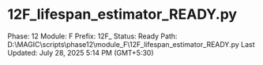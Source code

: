 # 12F_lifespan_estimator_READY.py

Phase: 12
Module: F
Prefix: 12F_
Status: Ready
Path: D:\MAGIC\scripts\phase12\module_F\12F_lifespan_estimator_READY.py
Last Updated: July 28, 2025 5:14 PM (GMT+5:30)
